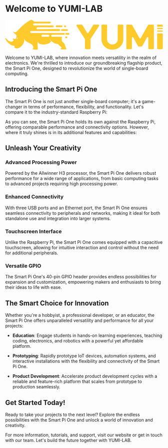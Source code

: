 # Welcome to YUMI-LAB

![YUMI-LAB](/img/Yumi-logoyellow-white.png)

Welcome to YUMI-LAB, where innovation meets versatility in the realm of electronics. We're thrilled to introduce our groundbreaking flagship product, the Smart Pi One, designed to revolutionize the world of single-board computing.

## Introducing the Smart Pi One

The Smart Pi One is not just another single-board computer; it's a game-changer in terms of performance, flexibility, and functionality. Let's compare it to the industry-standard Raspberry Pi:

As you can see, the Smart Pi One holds its own against the Raspberry Pi, offering comparable performance and connectivity options. However, where it truly shines is in its additional features and capabilities:

## Unleash Your Creativity

### Advanced Processing Power
Powered by the Allwinner H3 processor, the Smart Pi One delivers robust performance for a wide range of applications, from basic computing tasks to advanced projects requiring high processing power.

### Enhanced Connectivity
With three USB ports and an Ethernet port, the Smart Pi One ensures seamless connectivity to peripherals and networks, making it ideal for both standalone use and integration into larger systems.

### Touchscreen Interface
Unlike the Raspberry Pi, the Smart Pi One comes equipped with a capacitive touchscreen, allowing for intuitive interaction and control without the need for additional peripherals.

### Versatile GPIO
The Smart Pi One's 40-pin GPIO header provides endless possibilities for expansion and customization, empowering makers and enthusiasts to bring their ideas to life with ease.

## The Smart Choice for Innovation

Whether you're a hobbyist, a professional developer, or an educator, the Smart Pi One offers unparalleled versatility and performance for all your projects:

- **Education**: Engage students in hands-on learning experiences, teaching coding, electronics, and robotics with a powerful yet affordable platform.
  
- **Prototyping**: Rapidly prototype IoT devices, automation systems, and interactive installations with the flexibility and connectivity of the Smart Pi One.

- **Product Development**: Accelerate product development cycles with a reliable and feature-rich platform that scales from prototype to production seamlessly.

## Get Started Today!

Ready to take your projects to the next level? Explore the endless possibilities with the Smart Pi One and unlock a world of innovation and creativity.

For more information, tutorials, and support, visit our website or get in touch with our team. Let's build the future together with YUMI-LAB.
